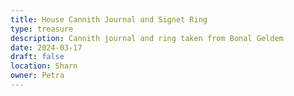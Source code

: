 ```yaml
---
title: House Cannith Journal and Signet Ring
type: treasure
description: Cannith journal and ring taken from Bonal Geldem
date: 2024-03-17
draft: false
location: Sharn
owner: Petra
---
```

